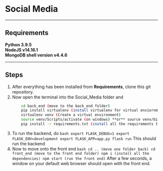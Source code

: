 # Social Media

---
## Requirements

**Python 3.9.5** <br />
**NodeJS v14.16.1** <br />
**MongoDB shell version v4.4.6** <br />

---

## Steps


1. After everything has been installed from **Requirements**, clone this git repository.
2. Now open the terminal into the Social_Media folder and
    ```bash
        cd back_end (move to the back_end folder)
        pip install virtualenv (install virtualenv for virtual enviornment)
        virtualenv venv (Create a virtual environment)
        source venv/Scripts/activate (on windows) **or** source venv/bin/activate (on mac) (Activate the virtual enviornment)
        pip install -r requirements.txt (install all the requirements to run the backend part of this project)```
3. To run the backend, do
        ```bash
        export FLASK_DEBUG=1
        export FLASK_ENV=development
        export FLASK_APP=app.py
        flask run```
    This should run the backend
4. Now to move onto the front end
        ```bash
        cd .. (move one folder back)
        cd front_end (move to the front end folder)
        npm i (install all the dependencies)
        npm start (run the front end)```
    After a few seconds, a window on your default web browser should open with the front end.
